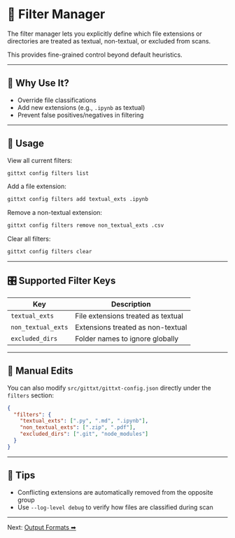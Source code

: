 # 🧩 Filter Manager

The filter manager lets you explicitly define which file extensions or directories are treated as textual, non-textual, or excluded from scans.

This provides fine-grained control beyond default heuristics.

---

## 🧠 Why Use It?
- Override file classifications
- Add new extensions (e.g., `.ipynb` as textual)
- Prevent false positives/negatives in filtering

---

## 🔧 Usage

View all current filters:
```bash
gittxt config filters list
```

Add a file extension:
```bash
gittxt config filters add textual_exts .ipynb
```

Remove a non-textual extension:
```bash
gittxt config filters remove non_textual_exts .csv
```

Clear all filters:
```bash
gittxt config filters clear
```

---

## 🎛 Supported Filter Keys

| Key | Description |
|-----|-------------|
| `textual_exts` | File extensions treated as textual |
| `non_textual_exts` | Extensions treated as non-textual |
| `excluded_dirs` | Folder names to ignore globally |

---

## 📝 Manual Edits
You can also modify `src/gittxt/gittxt-config.json` directly under the `filters` section:

```json
{
  "filters": {
    "textual_exts": [".py", ".md", ".ipynb"],
    "non_textual_exts": [".zip", ".pdf"],
    "excluded_dirs": [".git", "node_modules"]
  }
}
```

---

## 📘 Tips
- Conflicting extensions are automatically removed from the opposite group
- Use `--log-level debug` to verify how files are classified during scan

---

Next: [Output Formats ➡](../output-formats.md)

